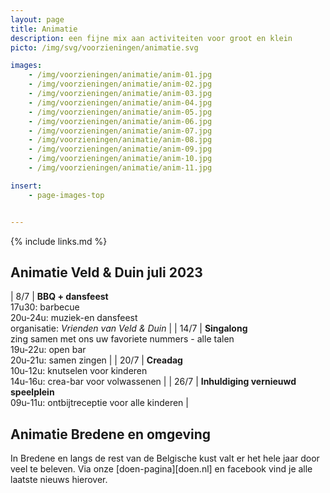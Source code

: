 ```yaml
---
layout: page
title: Animatie
description: een fijne mix aan activiteiten voor groot en klein
picto: /img/svg/voorzieningen/animatie.svg

images:
    - /img/voorzieningen/animatie/anim-01.jpg
    - /img/voorzieningen/animatie/anim-02.jpg
    - /img/voorzieningen/animatie/anim-03.jpg
    - /img/voorzieningen/animatie/anim-04.jpg
    - /img/voorzieningen/animatie/anim-05.jpg
    - /img/voorzieningen/animatie/anim-06.jpg
    - /img/voorzieningen/animatie/anim-07.jpg
    - /img/voorzieningen/animatie/anim-08.jpg
    - /img/voorzieningen/animatie/anim-09.jpg
    - /img/voorzieningen/animatie/anim-10.jpg
    - /img/voorzieningen/animatie/anim-11.jpg

insert:
    - page-images-top


---
```

{% include links.md %}

## Animatie Veld & Duin juli 2023

| 8/7  | **BBQ + dansfeest**<br>17u30: barbecue<br>20u-24u: muziek-en dansfeest<br>organisatie: _Vrienden van Veld & Duin_   |
| 14/7 | **Singalong**<br>zing samen met ons uw favoriete nummers - alle talen<br>19u-22u: open bar<br>20u-21u: samen zingen |
| 20/7 | **Creadag**<br>10u-12u: knutselen voor kinderen<br>14u-16u: crea-bar voor volwassenen                               |
| 26/7 | **Inhuldiging vernieuwd speelplein**<br>09u-11u: ontbijtreceptie voor alle kinderen                                 |

<!-- behouden voor volgende jaren:
We zijn nog volop aan het plannen om ook in de zomer van 2023 leuke animatie aan te bieden.

Daarbij houden we het graag kleinschalig en zoeken we naar een fijne mix van activiteiten om jong en wat minder jong te boeien.

Hou deze website en onze facebookpagina dus zeker in de gaten.
-->

## Animatie Bredene en omgeving

In Bredene en langs de rest van de Belgische kust valt er het hele jaar door veel te beleven.
Via onze [doen-pagina][doen.nl] en facebook vind je alle laatste nieuws hierover.
